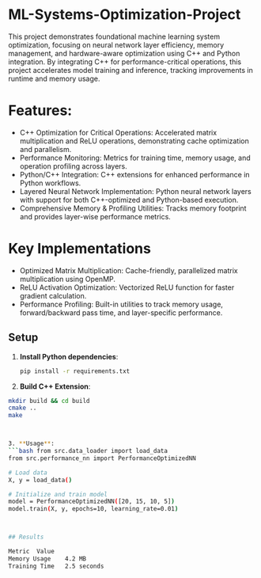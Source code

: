 # ML-Systems-Optimization-Project
This project demonstrates foundational machine learning system optimization, focusing on neural network layer efficiency, memory management, and hardware-aware optimization using C++ and Python integration. By integrating C++ for performance-critical operations, this project accelerates model training and inference, tracking improvements in runtime and memory usage.

# Features:
- C++ Optimization for Critical Operations: Accelerated matrix multiplication and ReLU operations, demonstrating cache optimization and parallelism.
- Performance Monitoring: Metrics for training time, memory usage, and operation profiling across layers.
- Python/C++ Integration: C++ extensions for enhanced performance in Python workflows.
- Layered Neural Network Implementation: Python neural network layers with support for both C++-optimized and Python-based execution.
- Comprehensive Memory & Profiling Utilities: Tracks memory footprint and provides layer-wise performance metrics.

# Key Implementations
- Optimized Matrix Multiplication: Cache-friendly, parallelized matrix multiplication using OpenMP.
- ReLU Activation Optimization: Vectorized ReLU function for faster gradient calculation.
- Performance Profiling: Built-in utilities to track memory usage, forward/backward pass time, and layer-specific performance.

## Setup

1. **Install Python dependencies**:
   ```bash
   pip install -r requirements.txt


2. **Build C++ Extension**:
 ```bash cd cpp_extension
mkdir build && cd build
cmake ..
make



3. **Usage**:
 ```bash from src.data_loader import load_data
from src.performance_nn import PerformanceOptimizedNN

# Load data
X, y = load_data()

# Initialize and train model
model = PerformanceOptimizedNN([20, 15, 10, 5])
model.train(X, y, epochs=10, learning_rate=0.01)



## Results

Metric	Value
Memory Usage	4.2 MB
Training Time	2.5 seconds

